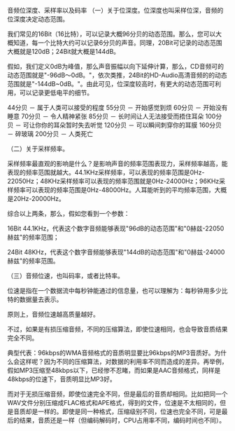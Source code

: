 音频位深度、采样率以及码率
（一）关于位深度。位深度也叫采样位深，音频的位深度决定动态范围。

我们常见的16Bit（16比特），可以记录大概96分贝的动态范围。那么，您可以大概知道，每一个比特大约可以记录6分贝的声音。同理，20Bit可记录的动态范围大概就是120dB；24Bit就大概是144dB。

假如，我们定义0dB为峰值，那么声音振幅以向下延伸计算，那么，CD音频可的动态范围就是"-96dB～0dB。"，依次类推，24Bit的HD-Audio高清音频的的动态范围就是"-144dB~0dB。"。由此可见，位深度较高时，有更大的动态范围可利用，可以记录更低电平的细节。

44分贝 － 属于人类可以接受的程度 
55分贝 － 开始感觉到烦 
60分贝 － 开始没有睡意 
70分贝 － 令人精神紧张 
85分贝 － 长时间让人无法接受而捂住耳朵 
100分贝 － 可让你你的耳朵暂时失去听觉 
120分贝 － 可以瞬间刺穿你的耳膜 
160分贝 － 碎玻璃 
200分贝 － 人类死亡


（二）关于采样频率。

采样频率最直观的影响是什么？是影响声音的频率范围表现力，采样频率越高，能表现的频率范围就越大。44.1KHz采样频率，可以表现的频率范围是0Hz-22050Hz；48KHz采样频率可以表现的频率范围就是0Hz-24000Hz；96KHz采样频率可以表现的频率范围是0Hz-48000Hz。人耳能听到的平均频率范围，大概是20Hz-20000Hz。


综合以上两条，那么，假如您看到一个参数：

16Bit 44.1KHz，代表这个数字音频能够表现"96dB的动态范围"和"0赫兹-22050赫兹"的频率范围；

24Bit 48KHz，代表这个数字音频能够表现"144dB的动态范围"和"0赫兹-24000赫兹"的频率范围。




（三）音频位速，也叫码率，或者比特率。

位速是指在一个数据流中每秒钟能通过的信息量，也可以理解为：每秒钟用多少比特的数据量去表示。

原则上，音频位速越高质量越好。

不过，如果是有损压缩音频，不同的压缩算法，即使位速相同，也会导致音质结果完全不同。

典型代表：96kbps的WMA音频格式的音质明显要比96kbps的MP3音质好。为什么会这样呢？因为不同的压缩算法，对数据的利用率不同而造成的差异。再举例，假如MP3压缩至48kbps以下，已经惨不忍睹，而如果是AAC音频格式，同样是48kbps的位速下，音质明显比MP3好。

而对于无损压缩音频，即使位速完全不同，但是最后的音质却相同。比如把同一个WAV文件分别压缩成FLAC格式和APE格式，得到的文件，位速是不太相同的，但是音质却是一样的。即使是同一种格式，压缩级别不同，位速也完全不同，可是最后的结果，音质还是一样（但编码解码时，CPU占用率不同，编码时间也不同）。
